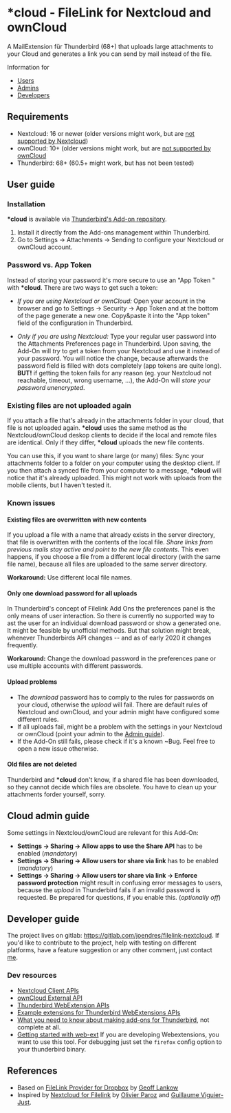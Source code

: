 # __*cloud__ - FileLink for Nextcloud and ownCloud

A MailExtension für Thunderbird (68+) that uploads large attachments to your
Cloud and generates a link you can send by mail instead of the file.

Information for

* [Users](#user-guide)
* [Admins](#cloud-admin-guide)
* [Developers](#developer-guide)

## Requirements

* Nextcloud: 16 or newer (older versions might work, but are [not supported by
  Nextcloud](https://github.com/nextcloud/server/wiki/Maintenance-and-Release-Schedule))
* ownCloud: 10+ (older versions might work, but are [not supported by
  ownCloud](https://github.com/owncloud/core/wiki/maintenance-and-release-schedule)
* Thunderbird: 68+ (60.5+ might work, but has not been tested)

## User guide

### Installation

__*cloud__ is available via [Thunderbird's Add-on
repository](https://addons.thunderbird.net/thunderbird/addon/filelink-nextcloud-owncloud/).
1. Install it directly from the Add-ons management within Thunderbird.
1. Go to Settings -> Attachments -> Sending to configure your Nextcloud or
   ownCloud account.

### Password vs. App Token

Instead of storing your password it's more secure to use an "App Token " with
__*cloud__. There are two ways to get such a token:

* *If you are using Nextcloud or ownCloud:* Open your account in the browser and
  go to Settings -> Security -> App Token and at the bottom of the page generate
  a new one. Copy&paste it into the "App token" field of the configuration in
  Thunderbird.

* *Only if you are using Nextcloud:* Type your regular user password into the
  Attachments Preferences page in Thunderbird. Upon saving, the Add-On will
  *try* to get a token from your Nextcloud and use it instead of your password.
  You will notice the change, because afterwards the password field is filled
  with dots completely (app tokens are quite long).\
  **BUT!** if getting the token fails for any reason (eg. your Nextcloud not
  reachable, timeout, wrong username, ...), the Add-On will *store your password
  unencrypted*.

### Existing files are not uploaded again

If you attach a file that's already in the attachments folder in your cloud,
that file is not uploaded again. __*cloud__ uses the same method as the
Nextcloud/ownCloud deskop clients to decide if the local and remote files are
identical. Only if they differ, __*cloud__ uploads the new file contents.

You can use this, if you want to share large (or many) files: Sync your
attachments folder to a folder on your computer using the desktop client. If you
then attach a synced file from your computer to a message, __*cloud__ will
notice that it's already uploaded. This might not work with uploads from the
mobile clients, but I haven't tested it.

### Known issues

#### Existing files are overwritten with new contents

If you upload a file with a name that already exists in the server directory,
that file is overwritten with the contents of the local file. *Share links from
previous mails stay active and point to the new file contents.* This even
happens, if you choose a file from a different local directory (with the same
file name), because all files are uploaded to the same server directory.

**Workaround:** Use different local file names.

#### Only one download password for all uploads

In Thunderbird's concept of Filelink Add Ons the preferences panel is the only
means of user interaction. So there is currently no supported way to ast the
user for an individual download password or show a generated one. It might be
feasible by unofficial methods. But that solution might break, whenever
Thunderbirds API changes -- and as of early 2020 it changes frequently.

**Workaround:** Change the download password in the preferences pane or use
multiple accounts with different passwords.

#### Upload problems

* The *download* password has to comply to the rules for passwords on your
  cloud, otherwise the *upload* will fail. There are default rules of Nextcloud
  and ownCloud, and your admin might have configured some different rules. 
* If all uploads fail, might be a problem with the settings in your Nextcloud or
  ownCloud (point your admin to the [Admin guide](#nextcloud-admin-guide)).
* If the Add-On still fails, please check if it's a known ~Bug. Feel free to
  open a new issue otherwise.

#### Old files are not deleted 

Thunderbird and __*cloud__ don't know, if a shared file has been downloaded, so
they cannot decide which files are obsolete. You have to clean up your
attachments forder yourself, sorry.

## Cloud admin guide

Some settings in Nextcloud/ownCloud are relevant for this Add-On:

* **Settings -> Sharing -> Allow apps to use the Share API** has to be enabled
  (*mandatory*)
* **Settings -> Sharing -> Allow users tor share via link** has to be enabled
  (*mandatory*)
* **Settings -> Sharing -> Allow users tor share via link -> Enforce password
  protection** might result in confusing error messages to users, because the
  *upload* in Thunderbird fails if an invalid password is requested. Be prepared
  for questions, if you enable this. (*optionally off*)

## Developer guide

The project lives on gitlab: https://gitlab.com/joendres/filelink-nextcloud. If
you'd like to contribute to the project, help with testing on different
platforms, have a feature suggestion or any other comment, just contact
[me](@joendres).

### Dev resources

* [Nextcloud Client
  APIs](https://docs.nextcloud.com/server/stable/developer_manual/client_apis/index.html)
* [ownCloud External
  API](https://doc.owncloud.com/server/developer_manual/core/apis/ocs/notifications/ocs-endpoint-v1.html)
* [Thunderbird WebExtension
  APIs](https://thunderbird-webextensions.readthedocs.io/en/latest/index.html) 
* [Example extensions for Thunderbird WebExtensions
  APIs](https://github.com/thundernest/sample-extensions)
* [What you need to know about making add-ons for
  Thunderbird](https://developer.thunderbird.net/add-ons/), not complete at all.
* [Getting started with
  web-ext](https://extensionworkshop.com/documentation/develop/getting-started-with-web-ext)
  If you are developing Webextensions, you want to use this tool. For debugging
  just set the ```firefox``` config option to your thunderbird binary.

## References

* Based on [FileLink Provider for
  Dropbox](https://github.com/darktrojan/dropbox) by [Geoff
  Lankow](https://darktrojan.github.io/)
* Inspired by [Nextcloud for
  Filelink](https://github.com/nextcloud/nextcloud-filelink) by [Olivier
  Paroz](https://github.com/oparoz) and [Guillaume
  Viguier-Just](https://github.com/guillaumev).